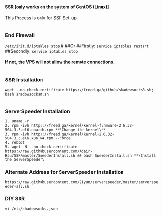 #### SSR [only works on the system of CentOS (Linux)]
This Process is only for SSR Set-up
#
### End Firewall
`/etc/init.d/iptables stop` #
##Or
##Firstly: `service iptables restart`
##Secondly: `service iptables stop`
#### If not, the VPS will not allow the remote connections.
# 
### SSR Installation
`wget --no-check-certificate https://freed.ga/github/shadowsocksR.sh; bash shadowsocksR.sh`
#
### ServerSpeeder Installation
```
1. uname -r
2. rpm -ivh https://freed.ga/kernel/kernel-firmware-2.6.32-504.3.3.el6.noarch.rpm **\Change the kernel\**
3. rpm -ivh https://freed.ga/kernel/kernel-2.6.32-504.3.3.el6.x86_64.rpm --force
4. reboot
5. wget -N --no-check-certificate https://raw.githubusercontent.com/Adair-Hsu/SSR/master/SpeederInstall.sh && bash SpeederInstall.sh **\Install the ServerSpeeder\
```
### Alternate Address for ServerSpeeder Installation
`https://raw.githubusercontent.com/91yun/serverspeeder/master/serverspeeder-all.sh`

### DIY SSR
`vi /etc/shadowsocks.json`
